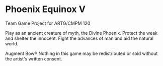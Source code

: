 # Phoenix Equinox V

Team Game Project for ARTG/CMPM 120

Play as an ancient creature of myth, the Divine Phoenix.
Protect the weak and shelter the innocent.
Fight the advances of man and aid the natural world.

Augment Bow®
Nothing in this game may be redistributed or sold without the artist's written consent.

